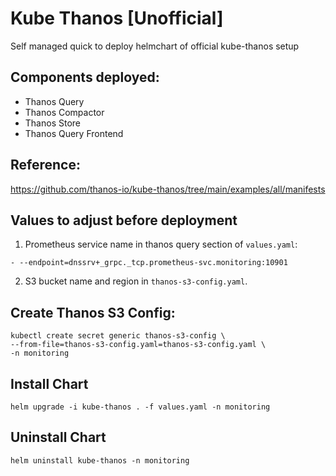 # Kube Thanos [Unofficial]
Self managed quick to deploy helmchart of official kube-thanos setup

## Components deployed:
- Thanos Query
- Thanos Compactor
- Thanos Store
- Thanos Query Frontend

## Reference:
https://github.com/thanos-io/kube-thanos/tree/main/examples/all/manifests

## Values to adjust before deployment
1. Prometheus service name in thanos query section of `values.yaml`:
```
- --endpoint=dnssrv+_grpc._tcp.prometheus-svc.monitoring:10901
```
2. S3 bucket name and region in `thanos-s3-config.yaml`.


## Create Thanos S3 Config:
```
kubectl create secret generic thanos-s3-config \
--from-file=thanos-s3-config.yaml=thanos-s3-config.yaml \
-n monitoring
```

## Install Chart
```
helm upgrade -i kube-thanos . -f values.yaml -n monitoring
```

## Uninstall Chart
```
helm uninstall kube-thanos -n monitoring
```